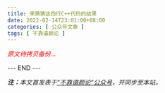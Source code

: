 ```yaml
---
title: 来猜猜这四行C++代码的结果
date: 2022-02-14T23:01:00+08:00
categories: [ 公众号文章 ]
tags: [ 不靠谱颜论 ]
---
```


<font color=red><i>原文待拷贝备份...</i></font>

<div class="p-5 text-center">--- END ---</div>

<i><b>注：</b>本文首发表于[“不靠谱颜论”公众号](https://mp.weixin.qq.com/s/97uewqqoUMyQCe9fHF3GVA)，并同步至本站。</i>
